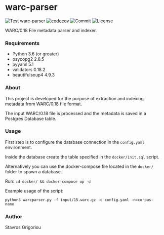 # warc-parser
![Test warc-parser](https://github.com/unix121/warc-parser/workflows/Test%20warc-parser/badge.svg?branch=main)
[![codecov](https://codecov.io/gh/unix121/warc-parser/branch/main/graph/badge.svg?token=G6HE8HXI6I)](https://codecov.io/gh/unix121/warc-parser)
![Commit](https://img.shields.io/github/last-commit/unix121/warc-parser)
![License](https://img.shields.io/github/license/unix121/warc-parser)

WARC/0.18 File metadata parser and indexer.

### Requirements

* Python 3.6 (or greater)
* psycopg2 2.8.5
* pyyaml 5.1
* validators 0.18.2
* beautifulsoup4 4.9.3

### About

This project is developed for the purpose of extraction and indexing metadata from WARC/0.18 file format.

The input WARC/0.18 file is processed and the metadata is saved in a Postgres Database table.

### Usage

First step is to configure the database connection in the `config.yaml` environment.

Inside the database create the table specified in the `docker/init.sql` script.

Alternatively you can use the docker-compose file located in the `docker/` folder to spawn a database.

Run: `cd docker/ && docker-compose up -d`

Example usage of the script:

`python3 warcparser.py -f input/15.warc.gz -c config.yaml -n=corpus-name`

### Author

Stavros Grigoriou
